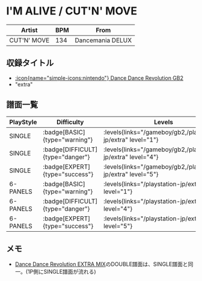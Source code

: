 # I'M ALIVE / CUT'N' MOVE

|Artist|BPM|From|
|------|---|----|
|CUT'N' MOVE|134|Dancemania DELUX|

## 収録タイトル

- [:icon{name="simple-icons:nintendo"} Dance Dance Revolution GB2](/gameboy/gb2)
- "extra"

## 譜面一覧

|PlayStyle|Difficulty|Levels|Notes|Movie|
|---------|----------|------|-----|-----|
|SINGLE| :badge[BASIC]{type="warning"}| :levels{links="/gameboy/gb2,/playstation-jp/extra" level="1"}|62/0||
|SINGLE| :badge[DIFFICULT]{type="danger"}| :levels{links="/gameboy/gb2,/playstation-jp/extra" level="4"}|142/0||
|SINGLE| :badge[EXPERT]{type="success"}| :levels{links="/gameboy/gb2,/playstation-jp/extra" level="5"}|218/0||
|6-PANELS| :badge[BASIC]{type="warning"}| :levels{links="/playstation-jp/extra" level="1"}|62/0||
|6-PANELS| :badge[DIFFICULT]{type="danger"}| :levels{links="/playstation-jp/extra" level="4"}|142/0||
|6-PANELS| :badge[EXPERT]{type="success"}| :levels{links="/playstation-jp/extra" level="5"}|218/0||

## メモ

- [Dance Dance Revolution EXTRA MIX](/series/extra)のDOUBLE譜面は、SINGLE譜面と同一。(1P側にSINGLE譜面が流れる)
